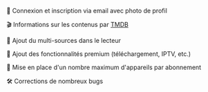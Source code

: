📧 Connexion et inscription via email avec photo de profil

🎬 Informations sur les contenus par [TMDB](https://www.themoviedb.org/)

🎥 Ajout du multi-sources dans le lecteur

💎 Ajout des fonctionnalités premium (téléchargement, IPTV, etc.)

📱 Mise en place d'un nombre maximum d'appareils par abonnement

🛠️ Corrections de nombreux bugs
